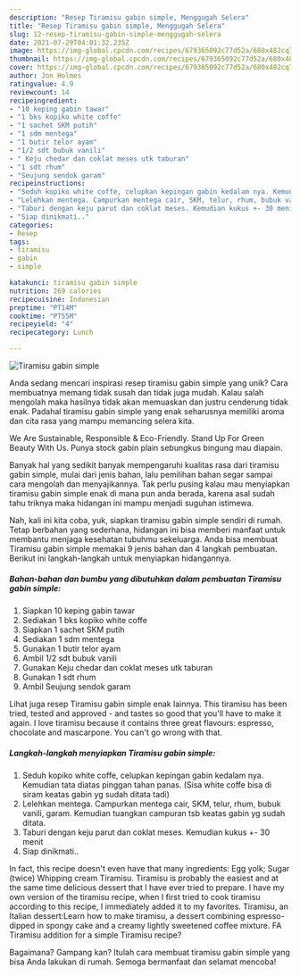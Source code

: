 ```yaml
---
description: "Resep Tiramisu gabin simple, Menggugah Selera"
title: "Resep Tiramisu gabin simple, Menggugah Selera"
slug: 12-resep-tiramisu-gabin-simple-menggugah-selera
date: 2021-07-29T04:01:32.235Z
image: https://img-global.cpcdn.com/recipes/679365092c77d52a/680x482cq70/tiramisu-gabin-simple-foto-resep-utama.jpg
thumbnail: https://img-global.cpcdn.com/recipes/679365092c77d52a/680x482cq70/tiramisu-gabin-simple-foto-resep-utama.jpg
cover: https://img-global.cpcdn.com/recipes/679365092c77d52a/680x482cq70/tiramisu-gabin-simple-foto-resep-utama.jpg
author: Jon Holmes
ratingvalue: 4.9
reviewcount: 14
recipeingredient:
- "10 keping gabin tawar"
- "1 bks kopiko white coffe"
- "1 sachet SKM putih"
- "1 sdm mentega"
- "1 butir telor ayam"
- "1/2 sdt bubuk vanili"
- " Keju chedar dan coklat meses utk taburan"
- "1 sdt rhum"
- "Seujung sendok garam"
recipeinstructions:
- "Seduh kopiko white coffe, celupkan kepingan gabin kedalam nya. Kemudian tata diatas pinggan tahan panas. (Sisa white coffe bisa di siram keatas gabin yg sudah ditata tadi)"
- "Lelehkan mentega. Campurkan mentega cair, SKM, telur, rhum, bubuk vanili, garam. Kemudian tuangkan campuran tsb keatas gabin yg sudah ditata."
- "Taburi dengan keju parut dan coklat meses. Kemudian kukus +- 30 menit"
- "Siap dinikmati.."
categories:
- Resep
tags:
- tiramisu
- gabin
- simple

katakunci: tiramisu gabin simple 
nutrition: 269 calories
recipecuisine: Indonesian
preptime: "PT14M"
cooktime: "PT55M"
recipeyield: "4"
recipecategory: Lunch

---
```



![Tiramisu gabin simple](https://img-global.cpcdn.com/recipes/679365092c77d52a/680x482cq70/tiramisu-gabin-simple-foto-resep-utama.jpg)

Anda sedang mencari inspirasi resep tiramisu gabin simple yang unik? Cara membuatnya memang tidak susah dan tidak juga mudah. Kalau salah mengolah maka hasilnya tidak akan memuaskan dan justru cenderung tidak enak. Padahal tiramisu gabin simple yang enak seharusnya memiliki aroma dan cita rasa yang mampu memancing selera kita.

We Are Sustainable, Responsible &amp; Eco-Friendly. Stand Up For Green Beauty With Us. Punya stock gabin plain sebungkus bingung mau diapain.

Banyak hal yang sedikit banyak mempengaruhi kualitas rasa dari tiramisu gabin simple, mulai dari jenis bahan, lalu pemilihan bahan segar sampai cara mengolah dan menyajikannya. Tak perlu pusing kalau mau menyiapkan tiramisu gabin simple enak di mana pun anda berada, karena asal sudah tahu triknya maka hidangan ini mampu menjadi suguhan istimewa.


Nah, kali ini kita coba, yuk, siapkan tiramisu gabin simple sendiri di rumah. Tetap berbahan yang sederhana, hidangan ini bisa memberi manfaat untuk membantu menjaga kesehatan tubuhmu sekeluarga. Anda bisa membuat Tiramisu gabin simple memakai 9 jenis bahan dan 4 langkah pembuatan. Berikut ini langkah-langkah untuk menyiapkan hidangannya.

<!--inarticleads1-->

##### Bahan-bahan dan bumbu yang dibutuhkan dalam pembuatan Tiramisu gabin simple:

1. Siapkan 10 keping gabin tawar
1. Sediakan 1 bks kopiko white coffe
1. Siapkan 1 sachet SKM putih
1. Sediakan 1 sdm mentega
1. Gunakan 1 butir telor ayam
1. Ambil 1/2 sdt bubuk vanili
1. Gunakan  Keju chedar dan coklat meses utk taburan
1. Gunakan 1 sdt rhum
1. Ambil Seujung sendok garam


Lihat juga resep Tiramisu gabin simple enak lainnya. This tiramisu has been tried, tested and approved - and tastes so good that you&#39;ll have to make it again. I love tiramisu because it contains three great flavours: espresso, chocolate and mascarpone. You can&#39;t go wrong with that. 

<!--inarticleads2-->

##### Langkah-langkah menyiapkan Tiramisu gabin simple:

1. Seduh kopiko white coffe, celupkan kepingan gabin kedalam nya. Kemudian tata diatas pinggan tahan panas. (Sisa white coffe bisa di siram keatas gabin yg sudah ditata tadi)
1. Lelehkan mentega. Campurkan mentega cair, SKM, telur, rhum, bubuk vanili, garam. Kemudian tuangkan campuran tsb keatas gabin yg sudah ditata.
1. Taburi dengan keju parut dan coklat meses. Kemudian kukus +- 30 menit
1. Siap dinikmati..


In fact, this recipe doesn&#39;t even have that many ingredients: Egg yolk; Sugar (twice) Whipping cream Tiramisu. Tiramisu is probably the easiest and at the same time delicious dessert that I have ever tried to prepare. I have my own version of the tiramisu recipe, when I first tried to cook tiramisu according to this recipe, I immediately added it to my favorites. Tiramisu, an Italian dessert:Learn how to make tiramisu, a dessert combining espresso-dipped in spongy cake and a creamy lightly sweetened coffee mixture. FA Tiramisu addition for a simple Tiramisu recipe? 

Bagaimana? Gampang kan? Itulah cara membuat tiramisu gabin simple yang bisa Anda lakukan di rumah. Semoga bermanfaat dan selamat mencoba!

